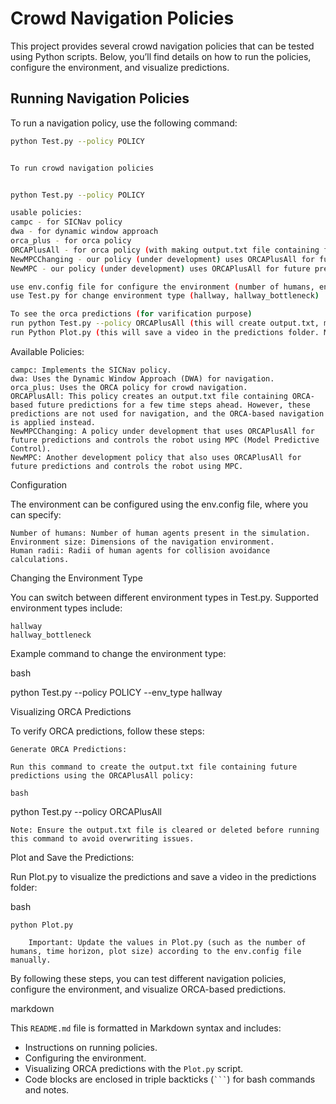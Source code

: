 # Crowd Navigation Policies

This project provides several crowd navigation policies that can be tested using Python scripts. Below, you’ll find details on how to run the policies, configure the environment, and visualize predictions.

## Running Navigation Policies

To run a navigation policy, use the following command:

```bash
python Test.py --policy POLICY


To run crowd navigation policies


python Test.py --policy POLICY

usable policies:
campc - for SICNav policy
dwa - for dynamic window approach
orca_plus - for orca policy
ORCAPlusAll - for orca policy (with making output.txt file containing future predictions for few time steps ahead using orca_plus. but dont use  that predictions for navigation. I only uses orca_plus based navigation
NewMPCChanging - our policy (under development) uses ORCAPlusAll for future predictions and control the robot using MPC
NewMPC - our policy (under development) uses ORCAPlusAll for future predictions and control the robot using MPC

use env.config file for configure the environment (number of humans, environment size, radii of each human agents etc.)
use Test.py for change environment type (hallway, hallway_bottleneck)

To see the orca predictions (for varification purpose)
run python Test.py --policy ORCAPlusAll (this will create output.txt, make sure to clear or remove output.txt file before run this command)
run Python Plot.py (this will save a video in the predictions folder. Make sure to change values in Plot.py like num of humans, time horizon, plot size according to env.config file mannally)
```
Available Policies:

    campc: Implements the SICNav policy.
    dwa: Uses the Dynamic Window Approach (DWA) for navigation.
    orca_plus: Uses the ORCA policy for crowd navigation.
    ORCAPlusAll: This policy creates an output.txt file containing ORCA-based future predictions for a few time steps ahead. However, these predictions are not used for navigation, and the ORCA-based navigation is applied instead.
    NewMPCChanging: A policy under development that uses ORCAPlusAll for future predictions and controls the robot using MPC (Model Predictive Control).
    NewMPC: Another development policy that also uses ORCAPlusAll for future predictions and controls the robot using MPC.

Configuration

The environment can be configured using the env.config file, where you can specify:

    Number of humans: Number of human agents present in the simulation.
    Environment size: Dimensions of the navigation environment.
    Human radii: Radii of human agents for collision avoidance calculations.

Changing the Environment Type

You can switch between different environment types in Test.py. Supported environment types include:

    hallway
    hallway_bottleneck

Example command to change the environment type:

bash

python Test.py --policy POLICY --env_type hallway

Visualizing ORCA Predictions

To verify ORCA predictions, follow these steps:

    Generate ORCA Predictions:

    Run this command to create the output.txt file containing future predictions using the ORCAPlusAll policy:

    bash

python Test.py --policy ORCAPlusAll

    Note: Ensure the output.txt file is cleared or deleted before running this command to avoid overwriting issues.

Plot and Save the Predictions:

Run Plot.py to visualize the predictions and save a video in the predictions folder:

bash

    python Plot.py

        Important: Update the values in Plot.py (such as the number of humans, time horizon, plot size) according to the env.config file manually.

By following these steps, you can test different navigation policies, configure the environment, and visualize ORCA-based predictions.

markdown


This `README.md` file is formatted in Markdown syntax and includes:
- Instructions on running policies.
- Configuring the environment.
- Visualizing ORCA predictions with the `Plot.py` script.
- Code blocks are enclosed in triple backticks (` ``` `) for bash commands and notes.

